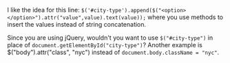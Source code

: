 I like the idea for this line: `$('#city-type').append($("<option></option>").attr("value",value).text(value));` where you use methods to insert the values instead of string concatenation.

Since you are using jQuery, wouldn't you want to use `$("#city-type")` in place of `document.getElementById("city-type")`? Another example is $("body").attr("class", "nyc") instead of `document.body.className = "nyc"`.

